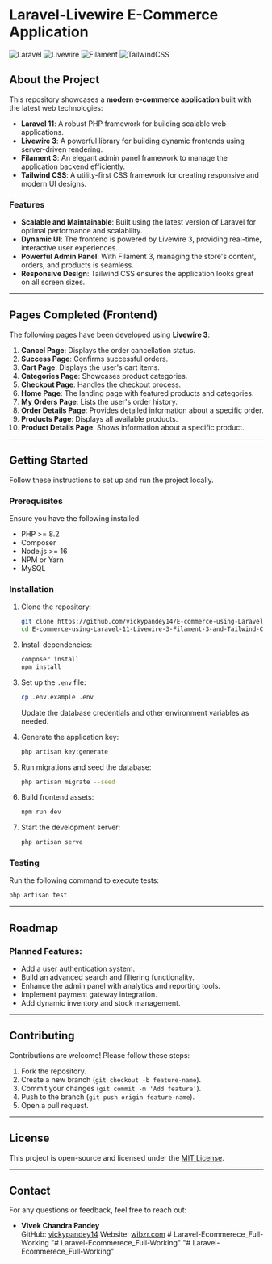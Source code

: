 # Laravel-Livewire E-Commerce Application

![Laravel](https://img.shields.io/badge/Laravel-11-red?style=flat-square&logo=laravel) ![Livewire](https://img.shields.io/badge/Livewire-3-blue?style=flat-square&logo=laravel) ![Filament](https://img.shields.io/badge/Filament-3-green?style=flat-square&logo=filament) ![TailwindCSS](https://img.shields.io/badge/TailwindCSS-v3-06B6D4?style=flat-square&logo=tailwind-css)

## About the Project

This repository showcases a **modern e-commerce application** built with the latest web technologies:

- **Laravel 11**: A robust PHP framework for building scalable web applications.
- **Livewire 3**: A powerful library for building dynamic frontends using server-driven rendering.
- **Filament 3**: An elegant admin panel framework to manage the application backend efficiently.
- **Tailwind CSS**: A utility-first CSS framework for creating responsive and modern UI designs.

### Features

- **Scalable and Maintainable**: Built using the latest version of Laravel for optimal performance and scalability.
- **Dynamic UI**: The frontend is powered by Livewire 3, providing real-time, interactive user experiences.
- **Powerful Admin Panel**: With Filament 3, managing the store's content, orders, and products is seamless.
- **Responsive Design**: Tailwind CSS ensures the application looks great on all screen sizes.

---

## Pages Completed (Frontend)

The following pages have been developed using **Livewire 3**:

1. **Cancel Page**: Displays the order cancellation status.
2. **Success Page**: Confirms successful orders.
3. **Cart Page**: Displays the user's cart items.
4. **Categories Page**: Showcases product categories.
5. **Checkout Page**: Handles the checkout process.
6. **Home Page**: The landing page with featured products and categories.
7. **My Orders Page**: Lists the user's order history.
8. **Order Details Page**: Provides detailed information about a specific order.
9. **Products Page**: Displays all available products.
10. **Product Details Page**: Shows information about a specific product.

---

## Getting Started

Follow these instructions to set up and run the project locally.

### Prerequisites

Ensure you have the following installed:

- PHP >= 8.2
- Composer
- Node.js >= 16
- NPM or Yarn
- MySQL

### Installation

1. Clone the repository:
   ```bash
   git clone https://github.com/vickypandey14/E-commerce-using-Laravel-11-Livewire-3-Filament-3-and-Tailwind-CSS.git
   cd E-commerce-using-Laravel-11-Livewire-3-Filament-3-and-Tailwind-CSS
   ```

2. Install dependencies:
   ```bash
   composer install
   npm install
   ```

3. Set up the `.env` file:
   ```bash
   cp .env.example .env
   ```
   Update the database credentials and other environment variables as needed.

4. Generate the application key:
   ```bash
   php artisan key:generate
   ```

5. Run migrations and seed the database:
   ```bash
   php artisan migrate --seed
   ```

6. Build frontend assets:
   ```bash
   npm run dev
   ```

7. Start the development server:
   ```bash
   php artisan serve
   ```

### Testing

Run the following command to execute tests:
```bash
php artisan test
```

---

## Roadmap

### Planned Features:
- Add a user authentication system.
- Build an advanced search and filtering functionality.
- Enhance the admin panel with analytics and reporting tools.
- Implement payment gateway integration.
- Add dynamic inventory and stock management.

---

## Contributing

Contributions are welcome! Please follow these steps:

1. Fork the repository.
2. Create a new branch (`git checkout -b feature-name`).
3. Commit your changes (`git commit -m 'Add feature'`).
4. Push to the branch (`git push origin feature-name`).
5. Open a pull request.

---

## License

This project is open-source and licensed under the [MIT License](LICENSE).

---

## Contact

For any questions or feedback, feel free to reach out:

- **Vivek Chandra Pandey**  
  GitHub: [vickypandey14](https://github.com/vickypandey14)
  Website: [wibzr.com](https://wibzr.com)
#   L a r a v e l - E c o m m e r e c e _ F u l l - W o r k i n g  
 "# Laravel-Ecommerece_Full-Working" 
"# Laravel-Ecommerece_Full-Working" 
